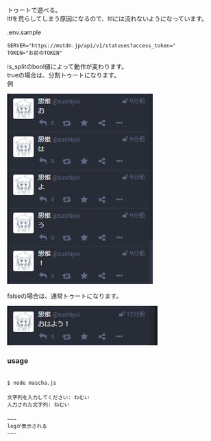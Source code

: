 トゥートで遊べる。  
ltlを荒らしてしまう原因になるので、ltlには流れないようになっています。

.env.sample

```
SERVER="https://mstdn.jp/api/v1/statuses?access_token="
TOKEN="お前のTOKEN"
```

is_splitのbool値によって動作が変わります。  
trueの場合は、分割トゥートになります。  
例

![example](exsplit.jpg)

falseの場合は、通常トゥートになります。

![example](ex.jpg)

### usage

```bash

$ node mascha.js

文字列を入力してください: ねむい
入力された文字列: ねむい

~~~
logが表示される
~~~

```
